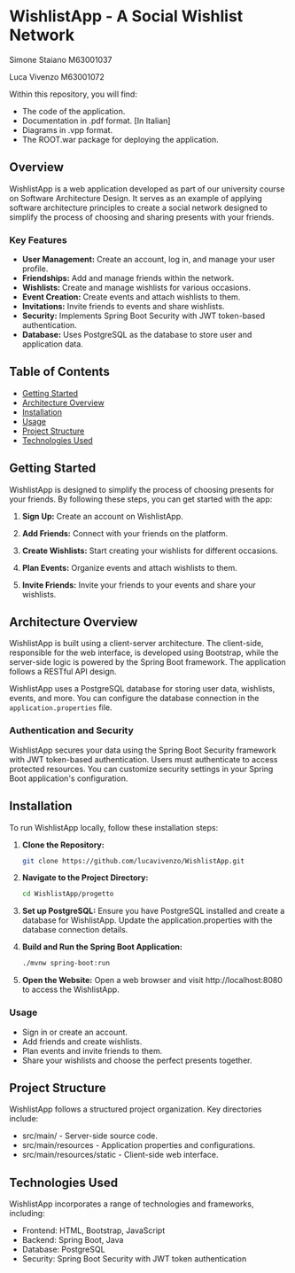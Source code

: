 # WishlistApp - A Social Wishlist Network

Simone Staiano M63001037

Luca Vivenzo M63001072

Within this repository, you will find:

- The code of the application.
- Documentation in .pdf format. [In Italian]
- Diagrams in .vpp format.
- The ROOT.war package for deploying the application.

## Overview

WishlistApp is a web application developed as part of our university course on Software Architecture Design. It serves as an example of applying software architecture principles to create a social network designed to simplify the process of choosing and sharing presents with your friends.

### Key Features

- **User Management:** Create an account, log in, and manage your user profile.
- **Friendships:** Add and manage friends within the network.
- **Wishlists:** Create and manage wishlists for various occasions.
- **Event Creation:** Create events and attach wishlists to them.
- **Invitations:** Invite friends to events and share wishlists.
- **Security:** Implements Spring Boot Security with JWT token-based authentication.
- **Database:** Uses PostgreSQL as the database to store user and application data.

## Table of Contents

- [Getting Started](#getting-started)
- [Architecture Overview](#architecture-overview)
- [Installation](#installation)
- [Usage](#usage)
- [Project Structure](#project-structure)
- [Technologies Used](#technologies-used)

## Getting Started

WishlistApp is designed to simplify the process of choosing presents for your friends. By following these steps, you can get started with the app:

1. **Sign Up:** Create an account on WishlistApp.

2. **Add Friends:** Connect with your friends on the platform.

3. **Create Wishlists:** Start creating your wishlists for different occasions.

4. **Plan Events:** Organize events and attach wishlists to them.

5. **Invite Friends:** Invite your friends to your events and share your wishlists.

## Architecture Overview

WishlistApp is built using a client-server architecture. The client-side, responsible for the web interface, is developed using Bootstrap, while the server-side logic is powered by the Spring Boot framework. The application follows a RESTful API design.

WishlistApp uses a PostgreSQL database for storing user data, wishlists, events, and more. You can configure the database connection in the `application.properties` file.

### Authentication and Security

WishlistApp secures your data using the Spring Boot Security framework with JWT token-based authentication. Users must authenticate to access protected resources. You can customize security settings in your Spring Boot application's configuration.

## Installation

To run WishlistApp locally, follow these installation steps:

1. **Clone the Repository:**

   ```bash
   git clone https://github.com/lucavivenzo/WishlistApp.git

2. **Navigate to the Project Directory:**
   ```bash
   cd WishlistApp/progetto
3. **Set up PostgreSQL:**
   Ensure you have PostgreSQL installed and create a database for WishlistApp. Update the application.properties with the database connection details.
4. **Build and Run the Spring Boot Application:**
   ```bash
   ./mvnw spring-boot:run
5. **Open the Website:**
   Open a web browser and visit http://localhost:8080 to access the WishlistApp.

### Usage

* Sign in or create an account.
* Add friends and create wishlists.
* Plan events and invite friends to them.
* Share your wishlists and choose the perfect presents together.

## Project Structure

WishlistApp follows a structured project organization. Key directories include:
* src/main/ - Server-side source code.
* src/main/resources - Application properties and configurations.
* src/main/resources/static - Client-side web interface.

## Technologies Used

WishlistApp incorporates a range of technologies and frameworks, including:

* Frontend: HTML, Bootstrap, JavaScript
* Backend: Spring Boot, Java
* Database: PostgreSQL
* Security: Spring Boot Security with JWT token authentication
